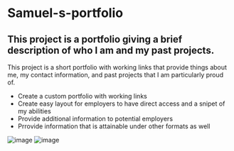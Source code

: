 ﻿# Samuel-s-portfolio
 
## This project is a portfolio giving a brief description of who I am and my past projects.

This project is a short portfolio with working links that provide things about me, my contact information, and past projects that I am particularly proud of.

* Create a custom portfolio with working links
* Create easy layout for employers to have direct access and a snipet of my abilities
* Provide additional information to potential employers
* Prrovide information that is attainable under other formats as well

![image](https://user-images.githubusercontent.com/121529677/223335660-ec785f23-2be4-484d-9af0-aeee2bc8bd48.png)
![image](https://user-images.githubusercontent.com/121529677/223335739-f0602b72-7907-40f1-86bd-11d0810ccb9c.png)
